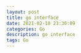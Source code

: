 ```yaml
---
layout: post
title: go interface
date: 2021-02-18 23:30:09
categories: Go
description: go interface
tags: Go
---
```


